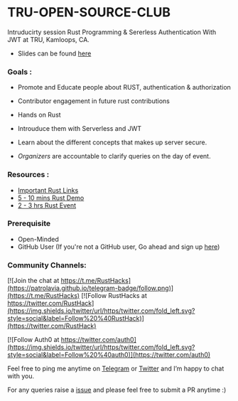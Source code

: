 # TRU-OPEN-SOURCE-CLUB

Intruducirty session Rust Programming & Sererless Authentication With JWT at  TRU, Kamloops, CA. 

* Slides can be found [here](https://slides.com/rowdymehul/truopensoureclub#/)

### Goals : 

* Promote and Educate people about  RUST, authentication & authorization
* Contributor engagement in future rust contributions
* Hands on Rust
* Introuduce them with Serverless and JWT
* Learn about the different concepts that makes up server secure.  

* *Organizers* are accountable to clarify queries on the day of event. 

### Resources : 

* [Important Rust Links](/Important_links.md)
* [5 - 10 mins Rust Demo](/short_demo)
* [2 - 3 hrs Rust Event](/long_demo)

### Prerequisite 

* Open-Minded 
* GitHub User (If you're not a GitHub user, Go ahead and sign up [here](https://github.com/))

### Community Channels: 
[![Join the chat at https://t.me/RustHacks](https://patrolavia.github.io/telegram-badge/follow.png)](https://t.me/RustHacks)
[![Follow RustHacks at https://twitter.com/RustHack](https://img.shields.io/twitter/url/https/twitter.com/fold_left.svg?style=social&label=Follow%20%40RustHack)](https://twitter.com/RustHack)

[![Follow Auth0 at https://twitter.com/auth0](https://img.shields.io/twitter/url/https/twitter.com/fold_left.svg?style=social&label=Follow%20%40auth0)](https://twitter.com/auth0)

Feel free to ping me anytime on [Telegram](http://telegram.me/rowdymehul) or [Twitter](http://twitter.com/rowdymehul) and I’m happy to chat with you.

For any queries raise a [issue](https://github.com/rowdymehul/TRU-OPEN-SOURCE-CLUB/issues) and please feel free to submit a PR anytime :)
